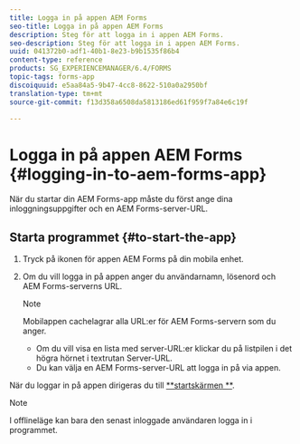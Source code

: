 ```yaml
---
title: Logga in på appen AEM Forms
seo-title: Logga in på appen AEM Forms
description: Steg för att logga in i appen AEM Forms.
seo-description: Steg för att logga in i appen AEM Forms.
uuid: 041372b0-adf1-40b1-8e23-b9b1535f86b4
content-type: reference
products: SG_EXPERIENCEMANAGER/6.4/FORMS
topic-tags: forms-app
discoiquuid: e5aa84a5-9b47-4cc8-8622-510a0a2950bf
translation-type: tm+mt
source-git-commit: f13d358a6508da5813186ed61f959f7a84e6c19f

---
```



# Logga in på appen AEM Forms {#logging-in-to-aem-forms-app}

När du startar din AEM Forms-app måste du först ange dina inloggningsuppgifter och en AEM Forms-server-URL.

## Starta programmet {#to-start-the-app}

1. Tryck på ikonen för appen AEM Forms på din mobila enhet.
1. Om du vill logga in på appen anger du användarnamn, lösenord och AEM Forms-serverns URL.

   >[!NOTE]
   >
   >Mobilappen cachelagrar alla URL:er för AEM Forms-servern som du anger.
   >
   >* Om du vill visa en lista med server-URL:er klickar du på listpilen i det högra hörnet i textrutan Server-URL.
   >* Du kan välja en AEM Forms-server-URL att logga in på via appen.


När du loggar in på appen dirigeras du till [**startskärmen **](/help/forms/using/home-screen.md).

>[!NOTE]
>
>I offlineläge kan bara den senast inloggade användaren logga in i programmet.
